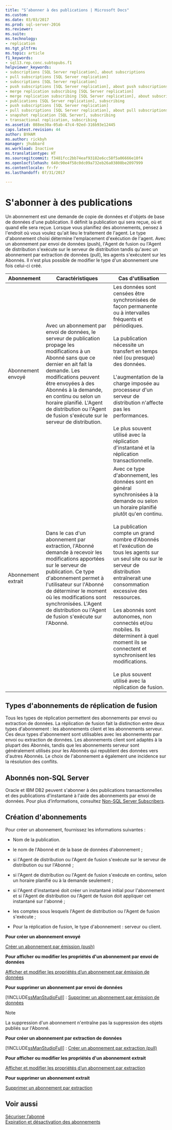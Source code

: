 ```yaml
---
title: "S’abonner à des publications | Microsoft Docs"
ms.custom: 
ms.date: 03/03/2017
ms.prod: sql-server-2016
ms.reviewer: 
ms.suite: 
ms.technology:
- replication
ms.tgt_pltfrm: 
ms.topic: article
f1_keywords:
- sql13.rep.conc.subtopubs.f1
helpviewer_keywords:
- subscriptions [SQL Server replication], about subscriptions
- pull subscriptions [SQL Server replication]
- subscriptions [SQL Server replication]
- push subscriptions [SQL Server replication], about push subscriptions
- merge replication subscribing [SQL Server replication]
- merge replication subscribing [SQL Server replication], about subscribing
- publications [SQL Server replication], subscribing
- push subscriptions [SQL Server replication]
- pull subscriptions [SQL Server replication], about pull subscriptions
- snapshot replication [SQL Server], subscribing
- transactional replication, subscribing
ms.assetid: 088ee30a-05ab-47c4-92ed-316b93e12445
caps.latest.revision: 44
author: BYHAM
ms.author: rickbyh
manager: jhubbard
ms.workload: Inactive
ms.translationtype: HT
ms.sourcegitcommit: f3481fcc2bb74eaf93182e6cc58f5a06666e10f4
ms.openlocfilehash: 640c90e4f58c0dc09a732eb26a03808be2097999
ms.contentlocale: fr-fr
ms.lasthandoff: 07/31/2017

---
```

# <a name="subscribe-to-publications"></a>S'abonner à des publications
  Un abonnement est une demande de copie de données et d'objets de base de données d'une publication. Il définit la publication qui sera reçue, où et quand elle sera reçue. Lorsque vous planifiez des abonnements, pensez à l'endroit où vous voulez qu'ait lieu le traitement de l'agent. Le type d'abonnement choisi détermine l'emplacement d'exécution de l'agent. Avec un abonnement par envoi de données (push), l'Agent de fusion ou l'Agent de distribution s'exécute sur le serveur de distribution tandis qu'avec un abonnement par extraction de données (pull), les agents s'exécutent sur les Abonnés. Il n'est plus possible de modifier le type d'un abonnement une fois celui-ci créé.  
  
|Abonnement|Caractéristiques|Cas d'utilisation|  
|------------------|---------------------|--------------|  
|Abonnement envoyé|Avec un abonnement par envoi de données, le serveur de publication propage les modifications à un Abonné sans que ce dernier en ait fait la demande. Les modifications peuvent être envoyées à des Abonnés à la demande, en continu ou selon un horaire planifié. L'Agent de distribution ou l'Agent de fusion s'exécute sur le serveur de distribution.|Les données sont censées être synchronisées de façon permanente ou à intervalles fréquents et périodiques.<br /><br /> La publication nécessite un transfert en temps réel (ou presque) des données.<br /><br /> L'augmentation de la charge imposée au processeur d'un serveur de distribution n'affecte pas les performances.<br /><br /> Le plus souvent utilisé avec la réplication d'instantané et la réplication transactionnelle.|  
|Abonnement extrait|Dans le cas d'un abonnement par extraction, l'Abonné demande à recevoir les modifications apportées sur le serveur de publication. Ce type d'abonnement permet à l'utilisateur sur l'Abonné de déterminer le moment où les modifications sont synchronisées. L'Agent de distribution ou l'Agent de fusion s'exécute sur l'Abonné.|Avec ce type d'abonnement, les données sont en général synchronisées à la demande ou selon un horaire planifié plutôt qu'en continu.<br /><br /> La publication compte un grand nombre d'Abonnés et l'exécution de tous les agents sur un seul site ou sur le serveur de distribution entraînerait une consommation excessive des ressources.<br /><br /> Les abonnés sont autonomes, non connectés et/ou mobiles. Ils déterminent à quel moment ils se connectent et synchronisent les modifications.<br /><br /> Le plus souvent utilisé avec la réplication de fusion.|  
  
## <a name="merge-replication-subscription-types"></a>Types d'abonnements de réplication de fusion  
 Tous les types de réplication permettent des abonnements par envoi ou extraction de données. La réplication de fusion fait la distinction entre deux types d'abonnement : les abonnements client et les abonnements serveur. Ces deux types d'abonnement sont utilisables avec les abonnements par envoi ou extraction de données. Les abonnements client sont adaptés à la plupart des Abonnés, tandis que les abonnements serveur sont généralement utilisés pour les Abonnés qui republient des données vers d'autres Abonnés. Le choix de l'abonnement a également une incidence sur la résolution des conflits.  
  
## <a name="non-sql-server-subscribers"></a>Abonnés non-SQL Server  
 Oracle et IBM DB2 peuvent s'abonner à des publications transactionnelles et des publications d'instantané à l'aide des abonnements par envoi de données. Pour plus d’informations, consultez [Non-SQL Server Subscribers](../../relational-databases/replication/non-sql/non-sql-server-subscribers.md).  
  
## <a name="creating-subscriptions"></a>Création d'abonnements  
 Pour créer un abonnement, fournissez les informations suivantes :  
  
-   Nom de la publication.  
  
-   le nom de l'Abonné et de la base de données d'abonnement ;  
  
-   si l'Agent de distribution ou l'Agent de fusion s'exécute sur le serveur de distribution ou sur l'Abonné ;  
  
-   si l'Agent de distribution ou l'Agent de fusion s'exécute en continu, selon un horaire planifié ou à la demande seulement ;  
  
-   si l'Agent d'instantané doit créer un instantané initial pour l'abonnement et si l'Agent de distribution ou l'Agent de fusion doit appliquer cet instantané sur l'abonné ;  
  
-   les comptes sous lesquels l'Agent de distribution ou l'Agent de fusion s'exécute ;  
  
-   Pour la réplication de fusion, le type d'abonnement : serveur ou client.  
  
 **Pour créer un abonnement envoyé**  
  
 [Créer un abonnement par émission (push)](../../relational-databases/replication/create-a-push-subscription.md)  
  
 **Pour afficher ou modifier les propriétés d'un abonnement par envoi de données**  
  
 [Afficher et modifier les propriétés d’un abonnement par émission de données](../../relational-databases/replication/view-and-modify-push-subscription-properties.md)  
  
 **Pour supprimer un abonnement par envoi de données**  
  
 [!INCLUDE[ssManStudioFull](../../includes/ssmanstudiofull-md.md)] : [Supprimer un abonnement par émission de données](../../relational-databases/replication/delete-a-push-subscription.md)  
  
> [!NOTE]  
>  La suppression d'un abonnement n'entraîne pas la suppression des objets publiés sur l'Abonné.  
  
 **Pour créer un abonnement par extraction de données**  
  
 [!INCLUDE[ssManStudioFull](../../includes/ssmanstudiofull-md.md)] : [Créer un abonnement par extraction (pull)](../../relational-databases/replication/create-a-pull-subscription.md)  
  
 **Pour afficher ou modifier les propriétés d'un abonnement extrait**  
  
 [Afficher et modifier les propriétés d’un abonnement par extraction](../../relational-databases/replication/view-and-modify-pull-subscription-properties.md)  
  
 **Pour supprimer un abonnement extrait**  
  
 [Supprimer un abonnement par extraction](../../relational-databases/replication/delete-a-pull-subscription.md)  
  
## <a name="see-also"></a>Voir aussi  
 [Sécuriser l’abonné](../../relational-databases/replication/security/secure-the-subscriber.md)   
 [Expiration et désactivation des abonnements](../../relational-databases/replication/subscription-expiration-and-deactivation.md)  
  
  

